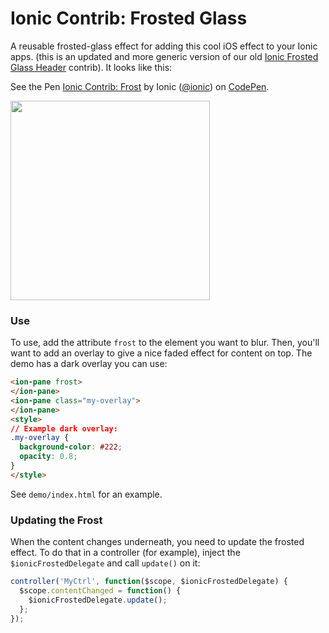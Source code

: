 Ionic Contrib: Frosted Glass
===================

A reusable frosted-glass effect for adding this cool iOS effect to your Ionic apps. (this is an updated and more generic version of our old [Ionic Frosted Glass Header](https://github.com/driftyco/ionic-contrib-frosted-glass) contrib). It looks like this:


<p data-height="266" data-theme-id="3572" data-slug-hash="pmBch" data-default-tab="result" data-user="ionic" class='codepen'>See the Pen <a href='http://codepen.io/ionic/pen/pmBch/'>Ionic Contrib: Frost</a> by Ionic (<a href='http://codepen.io/ionic'>@ionic</a>) on <a href='http://codepen.io'>CodePen</a>.</p>
<script async src="//codepen.io/assets/embed/ei.js"></script>

<img src="http://ionicframework.com.s3.amazonaws.com/contrib/frost2.png" style="width: 319px; background-size: 100%">

### Use

To use, add the attribute `frost` to the element you want to blur. Then, you'll want to add an overlay to give a nice faded effect for content on top. The demo has a dark overlay you can use:

```html
<ion-pane frost>
</ion-pane>
<ion-pane class="my-overlay">
</ion-pane>
<style>
// Example dark overlay:
.my-overlay {
  background-color: #222;
  opacity: 0.8;
}
</style>
```

See `demo/index.html` for an example.

### Updating the Frost

When the content changes underneath, you need to update the frosted effect. To do that in a controller (for example), inject the `$ionicFrostedDelegate` and call `update()` on it:

```javascript
controller('MyCtrl', function($scope, $ionicFrostedDelegate) {
  $scope.contentChanged = function() {
    $ionicFrostedDelegate.update();
  };
});
```

